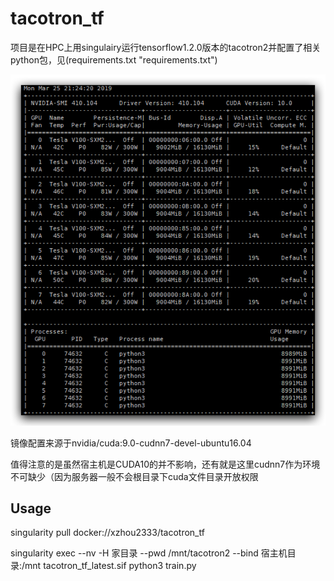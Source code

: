 # tacotron_tf

项目是在HPC上用singulairy运行tensorflow1.2.0版本的tacotron2并配置了相关python包，见(requirements.txt "requirements.txt")

![GPU配置](GPU.png "GPU配置")

镜像配置来源于nvidia/cuda:9.0-cudnn7-devel-ubuntu16.04

值得注意的是虽然宿主机是CUDA10的并不影响，还有就是这里cudnn7作为环境不可缺少（因为服务器一般不会根目录下cuda文件目录开放权限

## Usage
singularity pull docker://xzhou2333/tacotron_tf


singularity exec --nv -H 家目录 --pwd /mnt/tacotron2 --bind 宿主机目录:/mnt tacotron_tf_latest.sif python3 train.py
